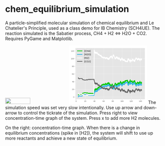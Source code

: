 # chem_equilibrium_simulation


A particle-simplified molecular simulation of chemical equilibrium and Le Chatelier's Principle, used as a class demo for IB Chemistry (SCH4UE). The reaction simulated is the Sabatier process, CH4 + H2 &lt;=> H2O + CO2. Requires PyGame and Matplotlib.

<img src="screenshot.gif" width="40%" height="40%"> <img src="graph.png" width="50%" height="50%">
The simulation speed was set very slow intentionally. Use up arrow and down-arrow to control the tickrate of the simulation. Press right to view concentration-time graph of the system. Press x to add more H2 molecules.


On the right: concentration-time graph. When there is a change in equilibrium concentrations (spike in [H2]), the system will shift to use up more reactants and achieve a new state of equilibrium.

